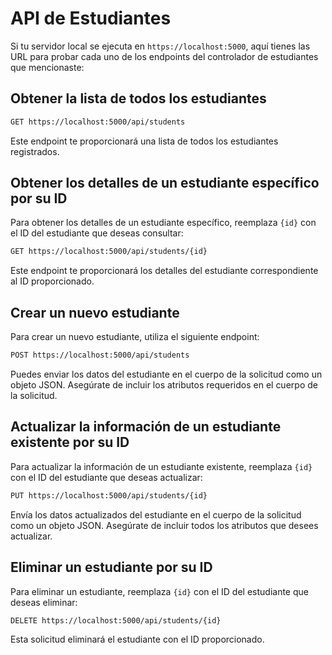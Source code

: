 # API de Estudiantes

Si tu servidor local se ejecuta en `https://localhost:5000`, aquí tienes las URL para probar cada uno de los endpoints del controlador de estudiantes que mencionaste:

## Obtener la lista de todos los estudiantes

```bash
GET https://localhost:5000/api/students
```

Este endpoint te proporcionará una lista de todos los estudiantes registrados.

## Obtener los detalles de un estudiante específico por su ID

Para obtener los detalles de un estudiante específico, reemplaza `{id}` con el ID del estudiante que deseas consultar:

```bash
GET https://localhost:5000/api/students/{id}
```

Este endpoint te proporcionará los detalles del estudiante correspondiente al ID proporcionado.

## Crear un nuevo estudiante

Para crear un nuevo estudiante, utiliza el siguiente endpoint:

```bash
POST https://localhost:5000/api/students
```

Puedes enviar los datos del estudiante en el cuerpo de la solicitud como un objeto JSON. Asegúrate de incluir los atributos requeridos en el cuerpo de la solicitud.

## Actualizar la información de un estudiante existente por su ID

Para actualizar la información de un estudiante existente, reemplaza `{id}` con el ID del estudiante que deseas actualizar:

```bash
PUT https://localhost:5000/api/students/{id}
```

Envía los datos actualizados del estudiante en el cuerpo de la solicitud como un objeto JSON. Asegúrate de incluir todos los atributos que desees actualizar.

## Eliminar un estudiante por su ID

Para eliminar un estudiante, reemplaza `{id}` con el ID del estudiante que deseas eliminar:

```bash
DELETE https://localhost:5000/api/students/{id}
```

Esta solicitud eliminará el estudiante con el ID proporcionado.
